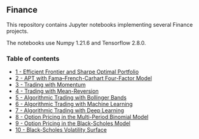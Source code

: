 ## Finance

This repository contains Jupyter notebooks implementing several Finance projects.

The notebooks use Numpy 1.21.6 and Tensorflow 2.8.0. 

### Table of contents

* [1 - Efficient Frontier and Sharpe Optimal Portfolio](https://github.com/bmarroc/finance/blob/main/1/1.ipynb)
* [2 - APT with Fama–French-Carhart Four-Factor Model](https://github.com/bmarroc/finance/blob/main/2/2.ipynb)
* [3 - Trading with Momentum](https://github.com/bmarroc/finance/blob/main/3/3.ipynb)
* [4 - Trading with Mean-Reversion](https://github.com/bmarroc/finance/blob/main/4/4.ipynb)
* [5 - Algorithmic Trading with Bollinger Bands](https://github.com/bmarroc/finance/blob/main/5/5.ipynb)
* [6 - Algorithmic Trading with Machine Learning](https://github.com/bmarroc/finance/blob/main/6/6.ipynb)
* [7 - Algorithmic Trading with Deep Learning](https://github.com/bmarroc/finance/blob/main/7/7.ipynb)
* [8 - Option Pricing in the Multi-Period Binomial Model](https://github.com/bmarroc/finance/blob/main/8/8.ipynb)
* [9 - Option Pricing in the Black-Scholes Model](https://github.com/bmarroc/finance/blob/main/9/9.ipynb)
* [10 - Black-Scholes Volatility Surface](https://github.com/bmarroc/finance/blob/main/10/10.ipynb)
